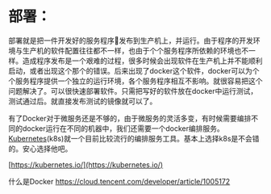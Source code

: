 # 部署：

部署就是把一件开发好的服务程序发布到生产机上，并运行。由于程序的开发环境与生产机的软件配置往往都不一样，也由于个个服务程序所依赖的环境也不一样。造成程序发布是一个艰难的过程，很多时候会出现软件在生产机上并不能顺利启动，或者出现这个那个的错误。后来出现了docker这个软件，docker可以为个个服务程序提供一个独立的运行环境，各个服务程序相互不影响。就很容易把这个问题解决了。可以很快速部署软件。只需把写好的软件放在docker中运行测试，测试通过后。就直接发布测试的镜像就可以了。

有了Docker对于微服务还是不够的，由于微服务的灵活多变，有时候需要编排不同的docker运行在不同的机器中，我们还需要一个docker编排服务。[Kubernetes](https://kubernetes.io/)\(k8s\)就一个目前比较流行的编排服务工具。基本上选择k8s是不会错的。安心选择他吧。

[https://kubernetes.io/](https://kubernetes.io/)





什么是Docker  https://cloud.tencent.com/developer/article/1005172




